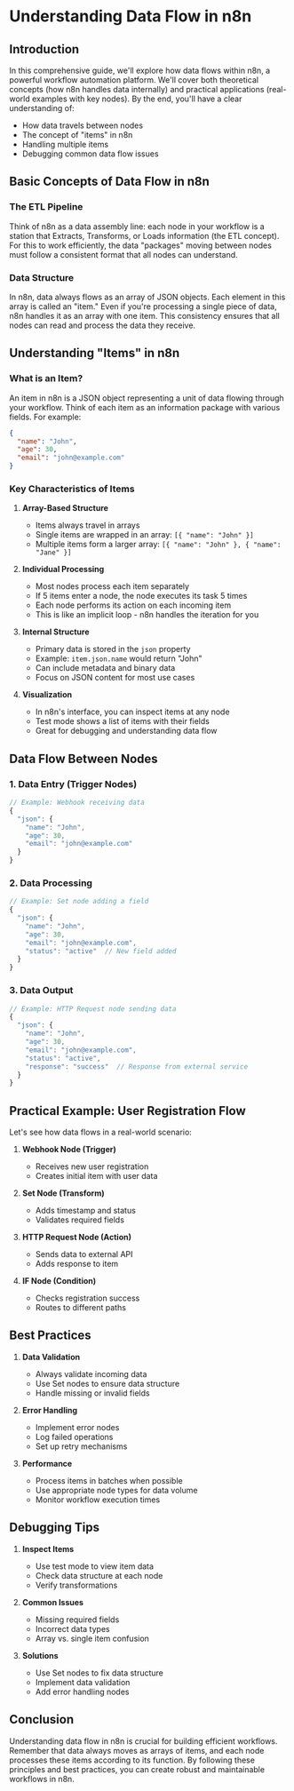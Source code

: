 # Understanding Data Flow in n8n

## Introduction
In this comprehensive guide, we'll explore how data flows within n8n, a powerful workflow automation platform. We'll cover both theoretical concepts (how n8n handles data internally) and practical applications (real-world examples with key nodes). By the end, you'll have a clear understanding of:
- How data travels between nodes
- The concept of "items" in n8n
- Handling multiple items
- Debugging common data flow issues

## Basic Concepts of Data Flow in n8n

### The ETL Pipeline
Think of n8n as a data assembly line: each node in your workflow is a station that Extracts, Transforms, or Loads information (the ETL concept). For this to work efficiently, the data "packages" moving between nodes must follow a consistent format that all nodes can understand.

### Data Structure
In n8n, data always flows as an array of JSON objects. Each element in this array is called an "item." Even if you're processing a single piece of data, n8n handles it as an array with one item. This consistency ensures that all nodes can read and process the data they receive.

## Understanding "Items" in n8n

### What is an Item?
An item in n8n is a JSON object representing a unit of data flowing through your workflow. Think of each item as an information package with various fields. For example:

```json
{
  "name": "John",
  "age": 30,
  "email": "john@example.com"
}
```

### Key Characteristics of Items

1. **Array-Based Structure**
   - Items always travel in arrays
   - Single items are wrapped in an array: `[{ "name": "John" }]`
   - Multiple items form a larger array: `[{ "name": "John" }, { "name": "Jane" }]`

2. **Individual Processing**
   - Most nodes process each item separately
   - If 5 items enter a node, the node executes its task 5 times
   - Each node performs its action on each incoming item
   - This is like an implicit loop - n8n handles the iteration for you

3. **Internal Structure**
   - Primary data is stored in the `json` property
   - Example: `item.json.name` would return "John"
   - Can include metadata and binary data
   - Focus on JSON content for most use cases

4. **Visualization**
   - In n8n's interface, you can inspect items at any node
   - Test mode shows a list of items with their fields
   - Great for debugging and understanding data flow

## Data Flow Between Nodes

### 1. Data Entry (Trigger Nodes)
```javascript
// Example: Webhook receiving data
{
  "json": {
    "name": "John",
    "age": 30,
    "email": "john@example.com"
  }
}
```

### 2. Data Processing
```javascript
// Example: Set node adding a field
{
  "json": {
    "name": "John",
    "age": 30,
    "email": "john@example.com",
    "status": "active"  // New field added
  }
}
```

### 3. Data Output
```javascript
// Example: HTTP Request node sending data
{
  "json": {
    "name": "John",
    "age": 30,
    "email": "john@example.com",
    "status": "active",
    "response": "success"  // Response from external service
  }
}
```

## Practical Example: User Registration Flow

Let's see how data flows in a real-world scenario:

1. **Webhook Node (Trigger)**
   - Receives new user registration
   - Creates initial item with user data

2. **Set Node (Transform)**
   - Adds timestamp and status
   - Validates required fields

3. **HTTP Request Node (Action)**
   - Sends data to external API
   - Adds response to item

4. **IF Node (Condition)**
   - Checks registration success
   - Routes to different paths

## Best Practices

1. **Data Validation**
   - Always validate incoming data
   - Use Set nodes to ensure data structure
   - Handle missing or invalid fields

2. **Error Handling**
   - Implement error nodes
   - Log failed operations
   - Set up retry mechanisms

3. **Performance**
   - Process items in batches when possible
   - Use appropriate node types for data volume
   - Monitor workflow execution times

## Debugging Tips

1. **Inspect Items**
   - Use test mode to view item data
   - Check data structure at each node
   - Verify transformations

2. **Common Issues**
   - Missing required fields
   - Incorrect data types
   - Array vs. single item confusion

3. **Solutions**
   - Use Set nodes to fix data structure
   - Implement data validation
   - Add error handling nodes

## Conclusion
Understanding data flow in n8n is crucial for building efficient workflows. Remember that data always moves as arrays of items, and each node processes these items according to its function. By following these principles and best practices, you can create robust and maintainable workflows in n8n.
